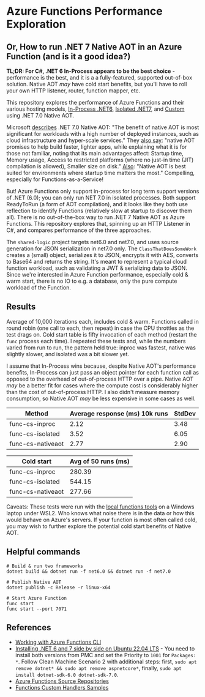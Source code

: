# Azure Functions Performance Exploration

## Or, How to run .NET 7 Native AOT in an Azure Function (and is it a good idea?)

**TL;DR: For C#, .NET 6 In-Process appears to be the best choice** - performance is the best, and it is a a fully-featured, supported out-of-box solution. Native AOT *may* have cold start benefits, but you'll have to roll your own HTTP listener, router, function mapper, etc. 

This repository explores the performance of Azure Functions and their various hosting models, [In-Process .NET6](https://learn.microsoft.com/en-us/azure/azure-functions/functions-dotnet-class-library), [Isolated .NET7](https://learn.microsoft.com/en-us/azure/azure-functions/dotnet-isolated-process-guide), and [Custom](https://learn.microsoft.com/en-us/azure/azure-functions/create-first-function-vs-code-other#create-and-build-your-function) using .NET 7.0 Native AOT. 

Microsoft [describes](https://learn.microsoft.com/en-us/dotnet/core/deploying/native-aot/) .NET 7.0 Native AOT: "The benefit of native AOT is most significant for workloads with a high number of deployed instances, such as cloud infrastructure and hyper-scale services."  They [also say](https://visualstudiomagazine.com/articles/2022/04/15/net-7-preview-3.aspx): "native AOT promises to help build faster, lighter apps, while explaining what it is for those not familiar, noting that its main advantages affect: Startup time, Memory usage, Access to restricted platforms (where no just-in time (JIT) compilation is allowed), Smaller size on disk." [Also](https://devblogs.microsoft.com/dotnet/announcing-dotnet-7-preview-3/): "Native AOT is best suited for environments where startup time matters the most." Compelling, especially for Functions-as-a-Service!

But! Azure Functions only support in-process for long term support versions of .NET (6.0); you can only run NET 7.0 in isolated processes. Both support ReadyToRun (a form of AOT compilation), and it looks like they both use reflection to identify Functions (relatively slow at startup to discover them all). There is no out-of-the-box way to run .NET 7 Native AOT as Azure Functions. This repository explores that, spinning up an HTTP Listener in C#, and compares performance of the three approaches. 

The `shared-logic` project targets net6.0 and net7.0, and uses source generation for JSON serialization in net7.0 only. The `ClassThatDoesSomeWork` creates a (small) object, serializes it to JSON, encrypts it with AES, converts to Base64 and returns the string. It's meant to represent a typical cloud function workload, such as validating a JWT & serializing data to JSON. Since we're interested in Azure Function performance, especially cold & warm start, there is no IO to e.g. a database, only the pure compute workload of the Function. 

## Results

Average of 10,000 iterations each, includes cold & warm. Functions called in round robin (one call to each, then repeat) in case the CPU throttles as the test drags on. Cold start table is fifty invocation of each method (restart the `func` process each time). I repeated these tests and, while the numbers varied from run to run, the pattern held true: inproc was fastest, native was slightly slower, and isolated was a bit slower yet. 

I assume that In-Process wins because, despite Native AOT's performance benefits, In-Process can just pass an object pointer for each function call as opposed to the overhead of out-of-process HTTP over a pipe. Native AOT *may* be a better fit for cases where the compute cost is considerably higher than the cost of out-of-process HTTP. I also didn't measure memory consumption, so Native AOT *may* be less expensive in some cases as well. 

| Method | Average response (ms) 10k runs | StdDev |
|-|-|-|
| func-cs-inproc    | 2.12 | 3.48 |
| func-cs-isolated  | 3.52 | 6.05 |
| func-cs-nativeaot | 2.77 | 2.90 | 

| Cold start | Avg of 50 runs (ms) |
|-|-|
| func-cs-inproc    | 280.39 |
| func-cs-isolated  | 544.15 |
| func-cs-nativeaot | 277.66 |

Caveats: These tests were run with the [local functions tools](https://learn.microsoft.com/en-us/azure/azure-functions/functions-run-local) on a Windows laptop under WSL2. Who knows what noise there is in the data or how this would behave on Azure's servers. If your function is most often called cold, you may wish to further explore the potential cold start benefits of Native AOT. 

## Helpful commands
```
# Build & run two frameworks 
dotnet build && dotnet run -f net6.0 && dotnet run -f net7.0

# Publish Native AOT
dotnet publish -c Release -r linux-x64

# Start Azure Function 
func start 
func start --port 7071
```

## References

* [Working with Azure Functions CLI](https://learn.microsoft.com/en-us/azure/azure-functions/create-first-function-cli-csharp?tabs=azure-cli%2Cin-process)
* [Installing .NET 6 and 7 side by side on Ubuntu 22.04 LTS](https://github.com/dotnet/core/issues/7699) - You need to install both versions from PMC and set the Priority to `1001` for `Packages: *`. Follow Clean Machine Scenario 2 with additional steps: first, `sudo apt remove dotnet* && sudo apt remove aspnetcore*`, finally, `sudo apt install dotnet-sdk-6.0 dotnet-sdk-7.0`.
* [Azure Functions Source Repositories](https://learn.microsoft.com/en-us/azure/azure-functions/functions-reference?tabs=blob#repositories)
* [Functions Custom Handlers Samples](https://github.com/Azure-Samples/functions-custom-handlers)